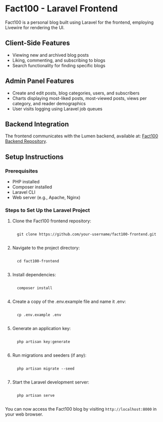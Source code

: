 <!DOCTYPE html>
<html>

<body>

<h1>Fact100 - Laravel Frontend</h1>

<p>Fact100 is a personal blog built using Laravel for the frontend, employing Livewire for rendering the UI.</p>

<h2>Client-Side Features</h2>
<ul>
  <li>Viewing new and archived blog posts</li>
  <li>Liking, commenting, and subscribing to blogs</li>
  <li>Search functionality for finding specific blogs</li>
</ul>

<h2>Admin Panel Features</h2>
<ul>
  <li>Create and edit posts, blog categories, users, and subscribers</li>
  <li>Charts displaying most-liked posts, most-viewed posts, views per category, and reader demographics</li>
  <li>User visits logging using Laravel job queues</li>
</ul>

<h2>Backend Integration</h2>
<p>The frontend communicates with the Lumen backend, available at: <a href="https://github.com/mark-judah/fact100-backend" target="_blank">Fact100 Backend Repository</a>.</p>

<h2>Setup Instructions</h2>
<h3>Prerequisites</h3>
<ul>
  <li>PHP installed</li>
  <li>Composer installed</li>
  <li>Laravel CLI</li>
  <li>Web server (e.g., Apache, Nginx)</li>
</ul>

<h3>Steps to Set Up the Laravel Project</h3>
<ol>
  <li>Clone the Fact100 frontend repository:</li>
  <pre><code>
  git clone https://github.com/your-username/fact100-frontend.git
  </code></pre>

  <li>Navigate to the project directory:</li>
  <pre><code>
  cd fact100-frontend
  </code></pre>

  <li>Install dependencies:</li>
  <pre><code>
  composer install
  </code></pre>

  <li>Create a copy of the .env.example file and name it .env:</li>
  <pre><code>
  cp .env.example .env
  </code></pre>

  <li>Generate an application key:</li>
  <pre><code>
  php artisan key:generate
  </code></pre>

  <li>Run migrations and seeders (if any):</li>
  <pre><code>
  php artisan migrate --seed
  </code></pre>

  <li>Start the Laravel development server:</li>
  <pre><code>
  php artisan serve
  </code></pre>
</ol>

<p>You can now access the Fact100 blog by visiting <code>http://localhost:8000</code> in your web browser.</p>



</body>
</html>
